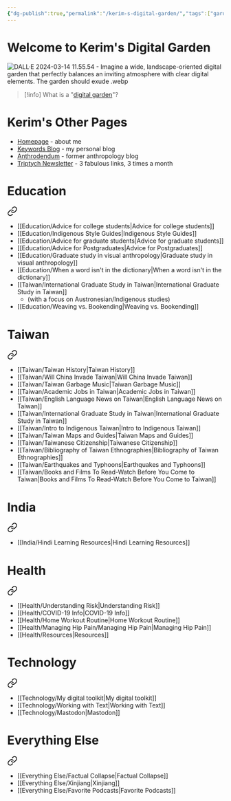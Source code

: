 ```yaml
---
{"dg-publish":true,"permalink":"/kerim-s-digital-garden/","tags":["gardenEntry"],"updated":"2024-03-14T11:56:23.712+08:00"}
---
```


# Welcome to Kerim's Digital Garden

![DALL·E 2024-03-14 11.55.54 - Imagine a wide, landscape-oriented digital garden that perfectly balances an inviting atmosphere with clear digital elements. The garden should exude .webp](/img/user/_media/DALL%C2%B7E%202024-03-14%2011.55.54%20-%20Imagine%20a%20wide,%20landscape-oriented%20digital%20garden%20that%20perfectly%20balances%20an%20inviting%20atmosphere%20with%20clear%20digital%20elements.%20The%20garden%20should%20exude%20.webp)

>[!info]
>What is a "[digital garden](https://maggieappleton.com/garden-history)"?

# Kerim's Other Pages
- [Homepage](https://kerim.oxus.net/) - about me
- [Keywords Blog](https://keywords.oxus.net) - my personal blog
- [Anthrodendum](https://anthrodendum.org/) - former anthropology blog
- [Triptych Newsletter](https://triptych.oxus.net) - 3 fabulous links, 3 times a month

# Education

<div class="transclusion internal-embed is-loaded"><a class="markdown-embed-link" href="/education/education/" aria-label="Open link"><svg xmlns="http://www.w3.org/2000/svg" width="24" height="24" viewBox="0 0 24 24" fill="none" stroke="currentColor" stroke-width="2" stroke-linecap="round" stroke-linejoin="round" class="svg-icon lucide-link"><path d="M10 13a5 5 0 0 0 7.54.54l3-3a5 5 0 0 0-7.07-7.07l-1.72 1.71"></path><path d="M14 11a5 5 0 0 0-7.54-.54l-3 3a5 5 0 0 0 7.07 7.07l1.71-1.71"></path></svg></a><div class="markdown-embed">





- [[Education/Advice for college students\|Advice for college students]]
- [[Education/Indigenous Style Guides\|Indigenous Style Guides]]
- [[Education/Advice for graduate students\|Advice for graduate students]]
- [[Education/Advice for Postgraduates\|Advice for Postgraduates]]
- [[Education/Graduate study in visual anthropology\|Graduate study in visual anthropology]]
- [[Education/When a word isn't in the dictionary\|When a word isn't in the dictionary]]
- [[Taiwan/International Graduate Study in Taiwan\|International Graduate Study in Taiwan]] 
	- (with a focus on Austronesian/Indigenous studies)
- [[Education/Weaving vs. Bookending\|Weaving vs. Bookending]]

</div></div>


# Taiwan

<div class="transclusion internal-embed is-loaded"><a class="markdown-embed-link" href="/taiwan/taiwan/" aria-label="Open link"><svg xmlns="http://www.w3.org/2000/svg" width="24" height="24" viewBox="0 0 24 24" fill="none" stroke="currentColor" stroke-width="2" stroke-linecap="round" stroke-linejoin="round" class="svg-icon lucide-link"><path d="M10 13a5 5 0 0 0 7.54.54l3-3a5 5 0 0 0-7.07-7.07l-1.72 1.71"></path><path d="M14 11a5 5 0 0 0-7.54-.54l-3 3a5 5 0 0 0 7.07 7.07l1.71-1.71"></path></svg></a><div class="markdown-embed">





- [[Taiwan/Taiwan History\|Taiwan History]]
- [[Taiwan/Will China Invade Taiwan\|Will China Invade Taiwan]]
- [[Taiwan/Taiwan Garbage Music\|Taiwan Garbage Music]]
- [[Taiwan/Academic Jobs in Taiwan\|Academic Jobs in Taiwan]]
- [[Taiwan/English Language News on Taiwan\|English Language News on Taiwan]]
- [[Taiwan/International Graduate Study in Taiwan\|International Graduate Study in Taiwan]]
- [[Taiwan/Intro to Indigenous Taiwan\|Intro to Indigenous Taiwan]]
- [[Taiwan/Taiwan Maps and Guides\|Taiwan Maps and Guides]]
- [[Taiwan/Taiwanese Citizenship\|Taiwanese Citizenship]]
- [[Taiwan/Bibliography of Taiwan Ethnographies\|Bibliography of Taiwan Ethnographies]]
- [[Taiwan/Earthquakes and Typhoons\|Earthquakes and Typhoons]]
- [[Taiwan/Books and Films To Read-Watch Before You Come to Taiwan\|Books and Films To Read-Watch Before You Come to Taiwan]]

</div></div>


# India

<div class="transclusion internal-embed is-loaded"><a class="markdown-embed-link" href="/india/india/" aria-label="Open link"><svg xmlns="http://www.w3.org/2000/svg" width="24" height="24" viewBox="0 0 24 24" fill="none" stroke="currentColor" stroke-width="2" stroke-linecap="round" stroke-linejoin="round" class="svg-icon lucide-link"><path d="M10 13a5 5 0 0 0 7.54.54l3-3a5 5 0 0 0-7.07-7.07l-1.72 1.71"></path><path d="M14 11a5 5 0 0 0-7.54-.54l-3 3a5 5 0 0 0 7.07 7.07l1.71-1.71"></path></svg></a><div class="markdown-embed">





- [[India/Hindi Learning Resources\|Hindi Learning Resources]]

</div></div>


# Health

<div class="transclusion internal-embed is-loaded"><a class="markdown-embed-link" href="/health/health/" aria-label="Open link"><svg xmlns="http://www.w3.org/2000/svg" width="24" height="24" viewBox="0 0 24 24" fill="none" stroke="currentColor" stroke-width="2" stroke-linecap="round" stroke-linejoin="round" class="svg-icon lucide-link"><path d="M10 13a5 5 0 0 0 7.54.54l3-3a5 5 0 0 0-7.07-7.07l-1.72 1.71"></path><path d="M14 11a5 5 0 0 0-7.54-.54l-3 3a5 5 0 0 0 7.07 7.07l1.71-1.71"></path></svg></a><div class="markdown-embed">





- [[Health/Understanding Risk\|Understanding Risk]]
- [[Health/COVID-19 Info\|COVID-19 Info]]
- [[Health/Home Workout Routine\|Home Workout Routine]]
- [[Health/Managing Hip Pain/Managing Hip Pain\|Managing Hip Pain]]
- [[Health/Resources\|Resources]]

</div></div>


# Technology

<div class="transclusion internal-embed is-loaded"><a class="markdown-embed-link" href="/technology/technology/" aria-label="Open link"><svg xmlns="http://www.w3.org/2000/svg" width="24" height="24" viewBox="0 0 24 24" fill="none" stroke="currentColor" stroke-width="2" stroke-linecap="round" stroke-linejoin="round" class="svg-icon lucide-link"><path d="M10 13a5 5 0 0 0 7.54.54l3-3a5 5 0 0 0-7.07-7.07l-1.72 1.71"></path><path d="M14 11a5 5 0 0 0-7.54-.54l-3 3a5 5 0 0 0 7.07 7.07l1.71-1.71"></path></svg></a><div class="markdown-embed">





- [[Technology/My digital toolkit\|My digital toolkit]]
- [[Technology/Working with Text\|Working with Text]]
- [[Technology/Mastodon\|Mastodon]]

</div></div>


# Everything Else

<div class="transclusion internal-embed is-loaded"><a class="markdown-embed-link" href="/everything-else/everything-else/" aria-label="Open link"><svg xmlns="http://www.w3.org/2000/svg" width="24" height="24" viewBox="0 0 24 24" fill="none" stroke="currentColor" stroke-width="2" stroke-linecap="round" stroke-linejoin="round" class="svg-icon lucide-link"><path d="M10 13a5 5 0 0 0 7.54.54l3-3a5 5 0 0 0-7.07-7.07l-1.72 1.71"></path><path d="M14 11a5 5 0 0 0-7.54-.54l-3 3a5 5 0 0 0 7.07 7.07l1.71-1.71"></path></svg></a><div class="markdown-embed">





- [[Everything Else/Factual Collapse\|Factual Collapse]]
- [[Everything Else/Xinjiang\|Xinjiang]]
- [[Everything Else/Favorite Podcasts\|Favorite Podcasts]]

</div></div>




